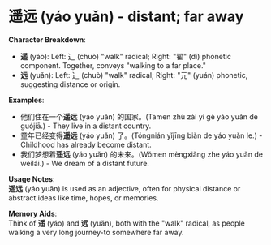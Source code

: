 # **遥远 (yáo yuǎn) - distant; far away**

**Character Breakdown**:  
- **遥** (yáo): Left: ⻌ (chuò) "walk" radical; Right: "翟" (dí) phonetic component. Together, conveys "walking to a far place."  
- **远** (yuǎn): Left: ⻌ (chuò) "walk" radical; Right: "元" (yuán) phonetic, suggesting distance or origin.

**Examples**:  
- 他们住在一个**遥远** (yáo yuǎn) 的国家。(Tāmen zhù zài yí gè yáo yuǎn de guójiā.) - They live in a distant country.  
- 童年已经变得**遥远** (yáo yuǎn) 了。(Tóngnián yǐjīng biàn de yáo yuǎn le.) - Childhood has already become distant.  
- 我们梦想着**遥远** (yáo yuǎn) 的未来。(Wǒmen mèngxiǎng zhe yáo yuǎn de wèilái.) - We dream of a distant future.

**Usage Notes**:  
**遥远** (yáo yuǎn) is used as an adjective, often for physical distance or abstract ideas like time, hopes, or memories.

**Memory Aids**:  
Think of **遥** (yáo) and **远** (yuǎn), both with the "walk" radical, as people walking a very long journey-to somewhere far away.